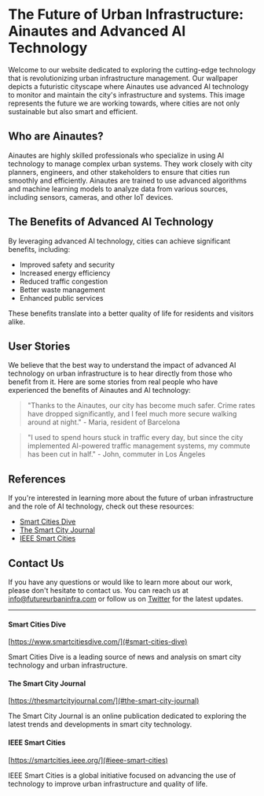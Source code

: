 <!--font:Cormorant Garamond-->

# The Future of Urban Infrastructure: Ainautes and Advanced AI Technology

Welcome to our website dedicated to exploring the cutting-edge technology that is revolutionizing urban infrastructure management. Our wallpaper depicts a futuristic cityscape where Ainautes use advanced AI technology to monitor and maintain the city's infrastructure and systems. This image represents the future we are working towards, where cities are not only sustainable but also smart and efficient.

## Who are Ainautes?

Ainautes are highly skilled professionals who specialize in using AI technology to manage complex urban systems. They work closely with city planners, engineers, and other stakeholders to ensure that cities run smoothly and efficiently. Ainautes are trained to use advanced algorithms and machine learning models to analyze data from various sources, including sensors, cameras, and other IoT devices.

## The Benefits of Advanced AI Technology

By leveraging advanced AI technology, cities can achieve significant benefits, including:

- Improved safety and security
- Increased energy efficiency
- Reduced traffic congestion
- Better waste management
- Enhanced public services

These benefits translate into a better quality of life for residents and visitors alike.

## User Stories

We believe that the best way to understand the impact of advanced AI technology on urban infrastructure is to hear directly from those who benefit from it. Here are some stories from real people who have experienced the benefits of Ainautes and AI technology:

> "Thanks to the Ainautes, our city has become much safer. Crime rates have dropped significantly, and I feel much more secure walking around at night." - Maria, resident of Barcelona

> "I used to spend hours stuck in traffic every day, but since the city implemented AI-powered traffic management systems, my commute has been cut in half." - John, commuter in Los Angeles

## References

If you're interested in learning more about the future of urban infrastructure and the role of AI technology, check out these resources:

- [Smart Cities Dive](#smart-cities-dive)
- [The Smart City Journal](#the-smart-city-journal)
- [IEEE Smart Cities](#ieee-smart-cities)

## Contact Us

If you have any questions or would like to learn more about our work, please don't hesitate to contact us. You can reach us at [info@futureurbaninfra.com](mailto:info@futureurbaninfra.com) or follow us on [Twitter](#twitter) for the latest updates.

---

#### Smart Cities Dive

[https://www.smartcitiesdive.com/](#smart-cities-dive)

Smart Cities Dive is a leading source of news and analysis on smart city technology and urban infrastructure.

#### The Smart City Journal

[https://thesmartcityjournal.com/](#the-smart-city-journal)

The Smart City Journal is an online publication dedicated to exploring the latest trends and developments in smart city technology.

#### IEEE Smart Cities

[https://smartcities.ieee.org/](#ieee-smart-cities)

IEEE Smart Cities is a global initiative focused on advancing the use of technology to improve urban infrastructure and quality of life.

<!--

Write me content for website with wallpaper which alt text is:

"A futuristic cityscape where Ainautes use advanced AI technology to monitor and maintain the city's infrastructure and systems."

The name/title of the page should not be 1:1 copy of the alt text but rather a real content of the website which is using this wallpaper.

- Use markdown format 
- Start with heading
- Heading should be short and concise
- The content should look like a real website 
- The website should not be about the wallpaper, wallpaper is just a related background
- Heading should be contain work "wallpaper" or "background"
- Include real sections like references, contact, user stories, etc. use things relevant to the page purpose.
- Feel free to use structure like headings, bullets, numbering, blockquotes, paragraphs, horizontal lines, etc.
- You can use formatting like bold or _italic_
- You can include UTF-8 emojis
- Links should be only #hash anchors (and you can refer to the document itself)
- Do not include images


---


# The Future of Urban Infrastructure: Ainautes and Advanced AI Technology

Welcome to our website dedicated to exploring the cutting-edge technology that is revolutionizing urban infrastructure management. Our wallpaper depicts a futuristic cityscape where Ainautes use advanced AI technology to monitor and maintain the city's infrastructure and systems. This image represents the future we are working towards, where cities are not only sustainable but also smart and efficient.

## Who are Ainautes?

Ainautes are highly skilled professionals who specialize in using AI technology to manage complex urban systems. They work closely with city planners, engineers, and other stakeholders to ensure that cities run smoothly and efficiently. Ainautes are trained to use advanced algorithms and machine learning models to analyze data from various sources, including sensors, cameras, and other IoT devices.

## The Benefits of Advanced AI Technology

By leveraging advanced AI technology, cities can achieve significant benefits, including:

- Improved safety and security
- Increased energy efficiency
- Reduced traffic congestion
- Better waste management
- Enhanced public services

These benefits translate into a better quality of life for residents and visitors alike.

## User Stories

We believe that the best way to understand the impact of advanced AI technology on urban infrastructure is to hear directly from those who benefit from it. Here are some stories from real people who have experienced the benefits of Ainautes and AI technology:

> "Thanks to the Ainautes, our city has become much safer. Crime rates have dropped significantly, and I feel much more secure walking around at night." - Maria, resident of Barcelona

> "I used to spend hours stuck in traffic every day, but since the city implemented AI-powered traffic management systems, my commute has been cut in half." - John, commuter in Los Angeles

## References

If you're interested in learning more about the future of urban infrastructure and the role of AI technology, check out these resources:

- [Smart Cities Dive](#smart-cities-dive)
- [The Smart City Journal](#the-smart-city-journal)
- [IEEE Smart Cities](#ieee-smart-cities)

## Contact Us

If you have any questions or would like to learn more about our work, please don't hesitate to contact us. You can reach us at [info@futureurbaninfra.com](mailto:info@futureurbaninfra.com) or follow us on [Twitter](#twitter) for the latest updates.

---

#### Smart Cities Dive

[https://www.smartcitiesdive.com/](#smart-cities-dive)

Smart Cities Dive is a leading source of news and analysis on smart city technology and urban infrastructure.

#### The Smart City Journal

[https://thesmartcityjournal.com/](#the-smart-city-journal)

The Smart City Journal is an online publication dedicated to exploring the latest trends and developments in smart city technology.

#### IEEE Smart Cities

[https://smartcities.ieee.org/](#ieee-smart-cities)

IEEE Smart Cities is a global initiative focused on advancing the use of technology to improve urban infrastructure and quality of life.

-->
